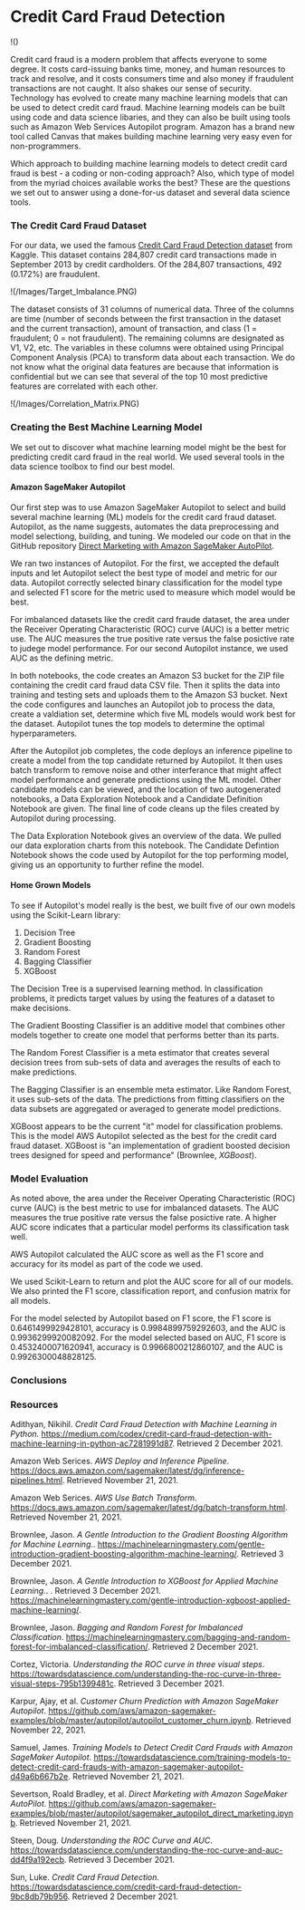# Credit Card Fraud Detection

!()

Credit card fraud is a modern problem that affects everyone to some degree.  It costs card-issuing banks time, money, and human resources to track and resolve, and it costs consumers time and also money if fraudulent transactions are not caught.  It also shakes our sense of security.  Technology has evolved to create many machine learning models that can be used to detect credit card fraud.  Machine learning models can be built using code and data science libaries, and they can also be built using tools such as Amazon Web Services Autopilot program.  Amazon has a brand new tool called Canvas that makes building machine learning very easy even for non-programmers.

Which approach to building machine learning models to detect credit card fraud is best - a coding or non-coding approach?  Also, which type of model from the myriad choices available works the best?  These are the questions we set out to answer using a done-for-us dataset and several data science tools.

### The Credit Card Fraud Dataset

For our data, we used the famous [Credit Card Fraud Detection dataset](https://www.kaggle.com/mlg-ulb/creditcardfraud) from Kaggle.  This dataset contains 284,807 credit card transactions made in September 2013 by credit cardholders.  Of the 284,807 transactions, 492 (0.172%) are fraudulent.  

!(/Images/Target_Imbalance.PNG)

The dataset consists of 31 columns of numerical data.  Three of the columns are time (number of seconds between the first transaction in the dataset and the current transaction), amount of transaction, and class (1 = fraudulent; 0 = not fraudulent).  The remaining columns are designated as V1, V2, etc.  The variables in these columns were obtained using Principal Component Analysis (PCA) to transform data about each transaction.  We do not know what the original data features are because that information is confidential but we can see that several of the top 10 most predictive features are correlated with each other.

!(/Images/Correlation_Matrix.PNG)

### Creating the Best Machine Learning Model

We set out to discover what machine learning model might be the best for predicting credit card fraud in the real world.  We used several tools in the data science toolbox to find our best model.

#### Amazon SageMaker Autopilot

Our first step was to use Amazon SageMaker Autopilot to select and build several machine learning (ML) models for the credit card fraud dataset.  Autopilot, as the name suggests, automates the data preprocessing and model selectiong, building, and tuning.  We modeled our code on that in the GitHub repository [Direct Marketing with Amazon SageMaker AutoPilot](https://github.com/aws/amazon-sagemaker-examples/blob/master/autopilot/sagemaker_autopilot_direct_marketing.ipynb).  

We ran two instances of Autopilot.  For the first, we accepted the default inputs and let Autopilot select the best type of model and metric for our data.  Autopilot correctly selected binary classification for the model type and selected F1 score for the metric used to measure which model would be best.  

For imbalanced datasets like the credit card fraude dataset, the area under the Receiver Operating Characteristic (ROC) curve (AUC) is a better metric use. The AUC measures the true positive rate versus the false posictive rate to judege model performance.  For our second Autopilot instance, we used AUC as the defining metric.  

In both notebooks, the code creates an Amazon S3 bucket for the ZIP file containing the credit card fraud data CSV file.  Then it splits the data into training and testing sets and uploads them to the Amazon S3 bucket.  Next the code configures and launches an Autopilot job to process the data, create a valdiation set, determine which five ML models would work best for the dataset.  Autopilot tunes the top models to determine the optimal hyperparameters.  

After the Autopilot job completes, the code deploys an inference pipeline to create a model from the top candidate returned by Autopilot.  It then uses batch transform to remove noise and other interferance that might affect model performance and generate predictions using the ML model.  Other candidate models can be viewed, and the location of two autogenerated notebooks, a Data Exploration Notebook and a Candidate Definition Notebook are given.  The final line of code cleans up the files created by Autopilot during processing.

The Data Exploration Notebook gives an overview of the data.  We pulled our data exploration charts from this notebook.  The Candidate Defintion Notebook shows the code used by Autopilot for the top performing model, giving us an opportunity to further refine the model.

#### Home Grown Models

To see if Autopilot's model really is the best, we built five of our own models using the Scikit-Learn library:

1. Decision Tree
2. Gradient Boosting
3. Random Forest
4. Bagging Classifier
4. XGBoost

The Decision Tree is a supervised learning method.  In classification problems, it predicts target values by using the features of a dataset to make decisions.

The Gradient Boosting Classifier is an additive model that combines other models together to create one model that performs better than its parts.

The Random Forest Classifier is a meta estimator that creates several decision trees from sub-sets of data and averages the results of each to make predictions.

The Bagging Classifier is an ensemble meta estimator.  Like Random Forest, it uses sub-sets of the data.  The predictions from fitting classifiers on the data subsets are aggregated or averaged to generate model predictions.

XGBoost appears to be the current "it" model for classification problems.  This is the model AWS Autopilot selected as the best for the credit card fraud dataset.  XGBoost is "an implementation of gradient boosted decision trees designed for speed and performance" (Brownlee, *XGBoost*).

### Model Evaluation

As noted above, the area under the Receiver Operating Characteristic (ROC) curve (AUC) is the best metric to use for imbalanced datasets. The AUC measures the true positive rate versus the false posictive rate.  A higher AUC score indicates that a particular model performs its classification task well.

AWS Autopilot calculated the AUC score as well as the F1 score and accuracy for its model as part of the code we used.

We used Scikit-Learn to return and plot the AUC score for all of our models.  We also printed the F1 score, classification report, and confusion matrix for all models.

For the model selected by Autopilot based on F1 score, the F1 score is 0.6461499929428101, accuracy is 0.9984899759292603, and the AUC is 0.9936299920082092.  For the model selected based on AUC, F1 score is 0.4532400071620941, accuracy is 0.9966800212860107, and the AUC is 0.9926300048828125.

### Conclusions



### Resources

Adithyan, Nikihil. *Credit Card Fraud Detection with Machine Learning in Python.* https://medium.com/codex/credit-card-fraud-detection-with-machine-learning-in-python-ac7281991d87. Retrieved 2 December 2021.

Amazon Web Serices. *AWS Deploy and Inference Pipeline*. https://docs.aws.amazon.com/sagemaker/latest/dg/inference-pipelines.html. Retrieved November 21, 2021.

Amazon Web Serices. *AWS Use Batch Transform*. https://docs.aws.amazon.com/sagemaker/latest/dg/batch-transform.html. Retrieved November 21, 2021.

Brownlee, Jason. *A Gentle Introduction to the Gradient Boosting Algorithm for Machine Learning.*. https://machinelearningmastery.com/gentle-introduction-gradient-boosting-algorithm-machine-learning/. Retrieved 3 December 2021.

Brownlee, Jason. *A Gentle Introduction to XGBoost for Applied Machine Learning.*. . Retrieved 3 December 2021.
https://machinelearningmastery.com/gentle-introduction-xgboost-applied-machine-learning/.

Brownlee, Jason. *Bagging and Random Forest for Imbalanced Classification*. https://machinelearningmastery.com/bagging-and-random-forest-for-imbalanced-classification/. Retrieved 2 December 2021.

Cortez, Victoria. *Understanding the ROC curve in three visual steps*. https://towardsdatascience.com/understanding-the-roc-curve-in-three-visual-steps-795b1399481c. Retrieved 3 December 2021.

Karpur, Ajay, et al. *Customer Churn Prediction with Amazon SageMaker Autopilot*. https://github.com/aws/amazon-sagemaker-examples/blob/master/autopilot/autopilot_customer_churn.ipynb. Retrieved November 22, 2021.

Samuel, James. *Training Models to Detect Credit Card Frauds with Amazon SageMaker Autopilot*. https://towardsdatascience.com/training-models-to-detect-credit-card-frauds-with-amazon-sagemaker-autopilot-d49a6b667b2e. Retrieved November 21, 2021.

Severtson, Roald Bradley, et al. *Direct Marketing with Amazon SageMaker AutoPilot*. https://github.com/aws/amazon-sagemaker-examples/blob/master/autopilot/sagemaker_autopilot_direct_marketing.ipynb. Retrieved November 21, 2021.

Steen, Doug.  *Understanding the ROC Curve and AUC*. https://towardsdatascience.com/understanding-the-roc-curve-and-auc-dd4f9a192ecb. Retrieved 3 December 2021.

Sun, Luke.  *Credit Card Fraud Detection*. https://towardsdatascience.com/credit-card-fraud-detection-9bc8db79b956. Retrieved 2 December 2021.
